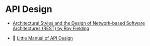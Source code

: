 # API Design

* [Architectural Styles and the Design of Network-based Software Architectures (REST) by Roy Fielding](https://www.ics.uci.edu/~fielding/pubs/dissertation/fielding_dissertation.pdf)

* :scroll: [Little Manual of API Design](api-design.pdf)
